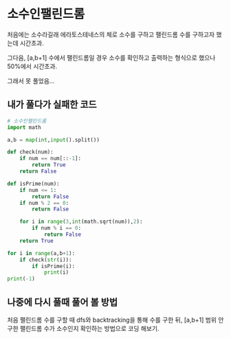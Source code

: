 # 소수인팰린드롬

처음에는 소수라길래 에라토스테네스의 체로 소수를 구하고 팰린드롬 수를 구하고자 했는데 시간초과.

그다음, [a,b+1] 수에서 팰린드롬일 경우 소수를 확인하고 출력하는 형식으로 했으나 50%에서 시간초과.

그래서 못 풀었음...



## 내가 풀다가 실패한 코드

```python
# 소수인팰린드롬
import math

a,b = map(int,input().split())

def check(num):
    if num == num[::-1]:
        return True
    return False

def isPrime(num):
    if num <= 1:
        return False
    if num % 2 == 0:
        return False

    for i in range(3,int(math.sqrt(num)),2):
        if num % i == 0:
            return False
    return True

for i in range(a,b+1):
    if check(str(i)):
        if isPrime(i):
            print(i)
print(-1)
```



## 나중에 다시 풀때 풀어 볼 방법

처음 팰린드롬 수를 구할 때 dfs와 backtracking을 통해 수를 구한 뒤, [a,b+1] 범위 안 구한 팰린드롬 수가 소수인지 확인하는 방법으로 코딩 해보기.